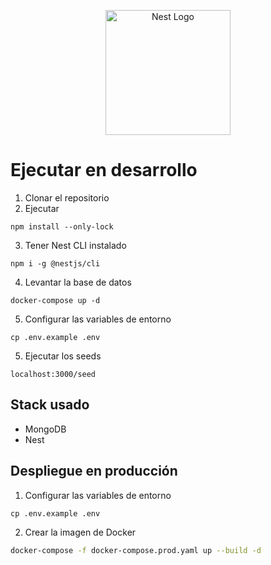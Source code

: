 <p align="center">
  <a href="http://nestjs.com/" target="blank"><img src="https://nestjs.com/img/logo-small.svg" width="200" alt="Nest Logo" /></a>
</p>

# Ejecutar en desarrollo

1. Clonar el repositorio
2. Ejecutar

```shell
npm install --only-lock
```

3. Tener Nest CLI instalado

```shell
npm i -g @nestjs/cli
```

4. Levantar la base de datos

```shell
docker-compose up -d
```

5. Configurar las variables de entorno

```shell
cp .env.example .env
```

5. Ejecutar los seeds

```shell
localhost:3000/seed
```

## Stack usado

-   MongoDB
-   Nest

## Despliegue en producción

1. Configurar las variables de entorno

```shell
cp .env.example .env
```

2. Crear la imagen de Docker

```sh
docker-compose -f docker-compose.prod.yaml up --build -d
```
